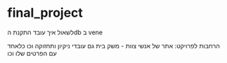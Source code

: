 # final_project

לשאול איך עובד התקנת הdb ב vene


הרחבות לפרויקט:
אתר של אנשי צוות - משק בית גם עובדי ניקיון ותחזוקה וכו כלאחד עם הפרטים שלו וכו
